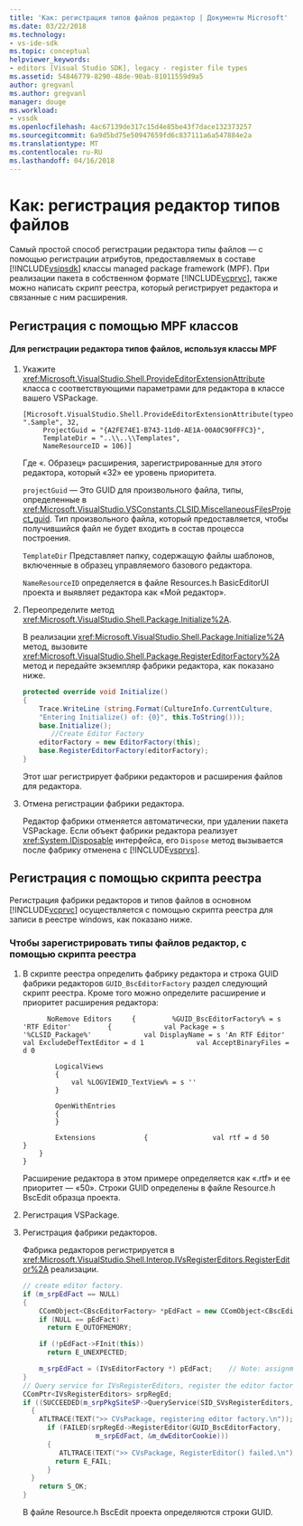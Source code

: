 ```yaml
---
title: 'Как: регистрация типов файлов редактор | Документы Microsoft'
ms.date: 03/22/2018
ms.technology:
- vs-ide-sdk
ms.topic: conceptual
helpviewer_keywords:
- editors [Visual Studio SDK], legacy - register file types
ms.assetid: 54846779-8290-48de-90ab-81011559d9a5
author: gregvanl
ms.author: gregvanl
manager: douge
ms.workload:
- vssdk
ms.openlocfilehash: 4ac67139de317c15d4e85be43f7dace132373257
ms.sourcegitcommit: 6a9d5bd75e50947659fd6c837111a6a547884e2a
ms.translationtype: MT
ms.contentlocale: ru-RU
ms.lasthandoff: 04/16/2018
---
```

# <a name="how-to-register-editor-file-types"></a>Как: регистрация редактор типов файлов
Самый простой способ регистрации редактора типы файлов — с помощью регистрации атрибутов, предоставляемых в составе [!INCLUDE[vsipsdk](../extensibility/includes/vsipsdk_md.md)] классы managed package framework (MPF). При реализации пакета в собственном формате [!INCLUDE[vcprvc](../code-quality/includes/vcprvc_md.md)], также можно написать скрипт реестра, который регистрирует редактора и связанные с ним расширения.

## <a name="registration-using-mpf-classes"></a>Регистрация с помощью MPF классов

#### <a name="to-register-editor-file-types-using-mpf-classes"></a>Для регистрации редактора типов файлов, используя классы MPF

1.  Укажите <xref:Microsoft.VisualStudio.Shell.ProvideEditorExtensionAttribute> класса с соответствующими параметрами для редактора в классе вашего VSPackage.

    ```
    [Microsoft.VisualStudio.Shell.ProvideEditorExtensionAttribute(typeof(EditorFactory), ".Sample", 32,
         ProjectGuid = "{A2FE74E1-B743-11d0-AE1A-00A0C90FFFC3}",
         TemplateDir = "..\\..\\Templates",
         NameResourceID = 106)]
    ```

     Где «. Образец» расширения, зарегистрированные для этого редактора, который «32» ее уровень приоритета.

     `projectGuid` — Это GUID для произвольного файла, типы, определенные в <xref:Microsoft.VisualStudio.VSConstants.CLSID.MiscellaneousFilesProject_guid>. Тип произвольного файла, который предоставляется, чтобы получившийся файл не будет входить в состав процесса построения.

     `TemplateDir` Представляет папку, содержащую файлы шаблонов, включенные в образец управляемого базового редактора.

     `NameResourceID` определяется в файле Resources.h BasicEditorUI проекта и выявляет редактора как «Мой редактор».

2.  Переопределите метод <xref:Microsoft.VisualStudio.Shell.Package.Initialize%2A>.

     В реализации <xref:Microsoft.VisualStudio.Shell.Package.Initialize%2A> метод, вызовите <xref:Microsoft.VisualStudio.Shell.Package.RegisterEditorFactory%2A> метод и передайте экземпляр фабрики редактора, как показано ниже.

    ```csharp
    protected override void Initialize()
    {
        Trace.WriteLine (string.Format(CultureInfo.CurrentCulture,
        "Entering Initialize() of: {0}", this.ToString()));
        base.Initialize();
           //Create Editor Factory
        editorFactory = new EditorFactory(this);
        base.RegisterEditorFactory(editorFactory);
    }
    ```

     Этот шаг регистрирует фабрики редакторов и расширения файлов для редактора.

3.  Отмена регистрации фабрики редактора.

     Редактор фабрики отменяется автоматически, при удалении пакета VSPackage. Если объект фабрики редактора реализует <xref:System.IDisposable> интерфейса, его `Dispose` метод вызывается после фабрику отменена с [!INCLUDE[vsprvs](../code-quality/includes/vsprvs_md.md)].

## <a name="registration-using-a-registry-script"></a>Регистрация с помощью скрипта реестра
 Регистрация фабрики редакторов и типов файлов в основном [!INCLUDE[vcprvc](../code-quality/includes/vcprvc_md.md)] осуществляется с помощью скрипта реестра для записи в реестре windows, как показано ниже.

### <a name="to-register-editor-file-types-using-a-registry-script"></a>Чтобы зарегистрировать типы файлов редактор, с помощью скрипта реестра

1.  В скрипте реестра определить фабрику редактора и строка GUID фабрики редакторов `GUID_BscEditorFactory` раздел следующий скрипт реестра. Кроме того можно определите расширение и приоритет расширения редактора:

    ```
          NoRemove Editors     {         %GUID_BscEditorFactory% = s 'RTF Editor'         {             val Package = s '%CLSID_Package%'             val DisplayName = s 'An RTF Editor'             val ExcludeDefTextEditor = d 1             val AcceptBinaryFiles = d 0

            LogicalViews
            {
                val %LOGVIEWID_TextView% = s ''
            }

            OpenWithEntries
            {
            }

            Extensions            {                val rtf = d 50            }
        }
    }
    ```

     Расширение редактора в этом примере определяется как «.rtf» и ее приоритет — «50». Строки GUID определены в файле Resource.h BscEdit образца проекта.

2.  Регистрация VSPackage.

3.  Регистрация фабрики редакторов.

     Фабрика редакторов регистрируется в <xref:Microsoft.VisualStudio.Shell.Interop.IVsRegisterEditors.RegisterEditor%2A> реализации.

    ```cpp
    // create editor factory.
    if (m_srpEdFact == NULL)
    {
        CComObject<CBscEditorFactory> *pEdFact = new CComObject<CBscEditorFactory>;
        if (NULL == pEdFact)
          return E_OUTOFMEMORY;

        if (!pEdFact->FInit(this))
          return E_UNEXPECTED;

        m_srpEdFact = (IVsEditorFactory *) pEdFact;    // Note: assignment to a smart pointer does an AddRef()
    }
    // Query service for IVsRegisterEditors, register the editor factory
    CComPtr<IVsRegisterEditors> srpRegEd;
    if ((SUCCEEDED(m_srpPkgSiteSP->QueryService(SID_SVsRegisterEditors, IID_IVsRegisterEditors,(void **)&srpRegEd ))) && (srpRegEd != NULL))
      {
        ATLTRACE(TEXT(">> CVsPackage, registering editor factory.\n"));
          if (FAILED(srpRegEd->RegisterEditor(GUID_BscEditorFactory,
                      m_srpEdFact, &m_dwEditorCookie)))
          {
             ATLTRACE(TEXT(">> CVsPackage, RegisterEditor() failed.\n"));
            return E_FAIL;
          }
      }
        return S_OK;
    }
    ```

     В файле Resource.h BscEdit проекта определяются строки GUID.